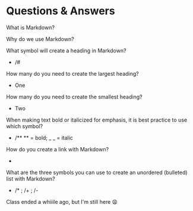 # Questions & Answers
What is Markdown?


Why do we use Markdown?


What symbol will create a heading in Markdown?
* /#
  
How many do you need to create the largest heading?
* One
  
How many do you need to create the smallest heading?
* Two
  
When making text bold or italicized for emphasis, it is best practice to use which symbol?
* /** ** = bold; _ _ = italic
  
How do you create a link with Markdown?
* []()

What are the three symbols you can use to create an unordered (bulleted) list with Markdown?
* /* ; /+ ; /-


Class ended a whiiile ago, but I'm still here 😩
